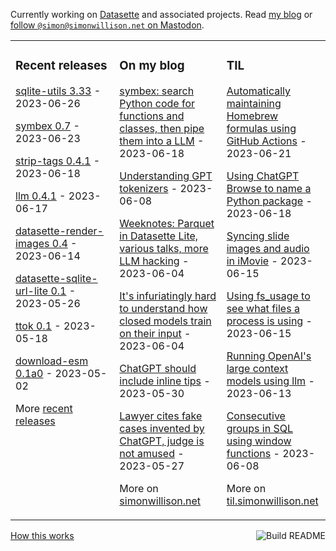 Currently working on [Datasette](https://datasette.io/) and associated projects. Read [my blog](https://simonwillison.net/) or <a href="https://fedi.simonwillison.net/@simon">follow `@simon@simonwillison.net` on Mastodon</a>.

<table><tr><td valign="top" width="33%">

### Recent releases
<!-- recent_releases starts -->
[sqlite-utils 3.33](https://github.com/simonw/sqlite-utils/releases/tag/3.33) - 2023-06-26

[symbex 0.7](https://github.com/simonw/symbex/releases/tag/0.7) - 2023-06-23

[strip-tags 0.4.1](https://github.com/simonw/strip-tags/releases/tag/0.4.1) - 2023-06-18

[llm 0.4.1](https://github.com/simonw/llm/releases/tag/0.4.1) - 2023-06-17

[datasette-render-images 0.4](https://github.com/simonw/datasette-render-images/releases/tag/0.4) - 2023-06-14

[datasette-sqlite-url-lite 0.1](https://github.com/simonw/datasette-sqlite-url-lite/releases/tag/0.1) - 2023-05-26

[ttok 0.1](https://github.com/simonw/ttok/releases/tag/0.1) - 2023-05-18

[download-esm 0.1a0](https://github.com/simonw/download-esm/releases/tag/0.1a0) - 2023-05-02
<!-- recent_releases ends -->
More [recent releases](https://github.com/simonw/simonw/blob/main/releases.md)
</td><td valign="top" width="34%">

### On my blog
<!-- blog starts -->
[symbex: search Python code for functions and classes, then pipe them into a LLM](http://simonwillison.net/2023/Jun/18/symbex/) - 2023-06-18

[Understanding GPT tokenizers](http://simonwillison.net/2023/Jun/8/gpt-tokenizers/) - 2023-06-08

[Weeknotes: Parquet in Datasette Lite, various talks, more LLM hacking](http://simonwillison.net/2023/Jun/4/parquet-in-datasette-lite/) - 2023-06-04

[It's infuriatingly hard to understand how closed models train on their input](http://simonwillison.net/2023/Jun/4/closed-model-training/) - 2023-06-04

[ChatGPT should include inline tips](http://simonwillison.net/2023/May/30/chatgpt-inline-tips/) - 2023-05-30

[Lawyer cites fake cases invented by ChatGPT, judge is not amused](http://simonwillison.net/2023/May/27/lawyer-chatgpt/) - 2023-05-27
<!-- blog ends -->
More on [simonwillison.net](https://simonwillison.net/)
</td><td valign="top" width="33%">

### TIL
<!-- tils starts -->
[Automatically maintaining Homebrew formulas using GitHub Actions](https://til.simonwillison.net/homebrew/auto-formulas-github-actions) - 2023-06-21

[Using ChatGPT Browse to name a Python package](https://til.simonwillison.net/gpt3/picking-python-project-name-chatgpt) - 2023-06-18

[Syncing slide images and audio in iMovie](https://til.simonwillison.net/macos/imovie-slides-and-audio) - 2023-06-15

[Using fs\_usage to see what files a process is using](https://til.simonwillison.net/macos/fs-usage) - 2023-06-15

[Running OpenAI's large context models using llm](https://til.simonwillison.net/llms/larger-context-openai-models-llm) - 2023-06-13

[Consecutive groups in SQL using window functions](https://til.simonwillison.net/sql/consecutive-groups) - 2023-06-08
<!-- tils ends -->
More on [til.simonwillison.net](https://til.simonwillison.net/)
</td></tr></table>

<a href="https://github.com/simonw/simonw/actions"><img src="https://github.com/simonw/simonw/workflows/Build%20README/badge.svg" align="right" alt="Build README"></a> <a href="https://simonwillison.net/2020/Jul/10/self-updating-profile-readme/">How this works</a>
